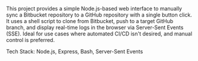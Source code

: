 This project provides a simple Node.js-based web interface to manually sync a Bitbucket repository to a GitHub repository with a single button click. It uses a shell script to clone from Bitbucket, push to a target GitHub branch, and display real-time logs in the browser via Server-Sent Events (SSE). Ideal for use cases where automated CI/CD isn't desired, and manual control is preferred.

Tech Stack: Node.js, Express, Bash, Server-Sent Events
